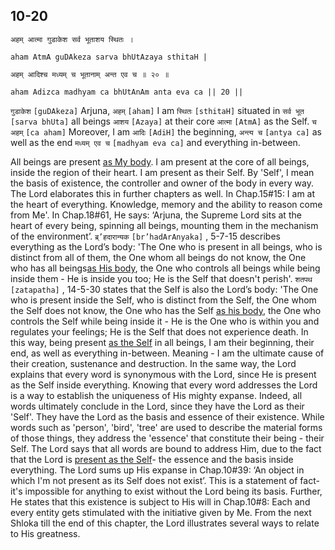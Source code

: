 ## <a name='_20'></a>10-20


```shloka-sa
अहम् आत्मा गुडाकेश सर्व भूताशय स्थितः ।
```
```shloka-sa-hk
aham AtmA guDAkeza sarva bhUtAzaya sthitaH |
```
```shloka-sa
अहम् आदिश्च मध्यम् च भूतानाम् अन्त एव च ॥ २० ॥
```
```shloka-sa-hk
aham Adizca madhyam ca bhUtAnAm anta eva ca || 20 ||
```

`गुडाकेश` `[guDAkeza]` Arjuna, `अहम्` `[aham]` I am `स्थितः` `[sthitaH]` situated in `सर्व भूत` `[sarva bhUta]` all beings `आशय` `[Azaya]` at their core `आत्मा` `[AtmA]` as the Self. `च अहम्` `[ca aham]` Moreover, I am `आदिः` `[AdiH]` the beginning, `अन्त्य च` `[antya ca]` as well as the end `मध्यम् एव च` `[madhyam eva ca]` and everything in-between.

All beings are present [as My body](universe_as_his_body). I am present at the core of all beings, inside the region of their heart. I am present as their Self. By 'Self', I mean the basis of existence, the controller and owner of the body in every way. 
The Lord elaborates this in further chapters as well. In Chap.15#15: I am at the heart of everything. Knowledge, memory and the ability to reason come from Me'. 
In Chap.18#61, He says: ‘Arjuna, the Supreme Lord sits at the heart of every being, spinning all beings, mounting them in the mechanism of the environment’.
`ब्र्’हदारान्यक` `[br’hadArAnyaka]` , 5-7-15 describes everything as the Lord’s body: 'The One who is present in all beings, who is distinct from all of them, the One whom all beings do not know, the One who has all beings[as His body](universe_as_his_body), the One who controls all beings while being inside them - He is inside you too; He is the Self that doesn't perish'.
`शतपथ` `[zatapatha]` , 14-5-30 states that the Self is also the Lord’s body: 'The One who is present inside the Self, who is distinct from the Self, the One whom the Self does not know, the One who has the Self [as his body](universe_as_his_body), the One who controls the Self while being inside it - He is the One who is within you and regulates your feelings; He is the Self that does not experience death.
In this way, being present [as the Self](universe_as_his_body) in all beings, I am their beginning, their end, as well as everything in-between. Meaning - I am the ultimate cause of their creation, sustenance and destruction.
In the same way, the Lord explains that every word is synonymous with the Lord, since He is present as the Self inside everything. Knowing that every word addresses the Lord is a way to establish the uniqueness of His mighty expanse. 
Indeed, all words ultimately conclude in the Lord, since they have the Lord as their 'Self'. They have the Lord as the basis and essence of their existence. While words such as 'person', 'bird', 'tree' are used to describe the material forms of those things, they address the 'essence' that constitute their being - their Self. 
The Lord says that all words are bound to address Him, due to the fact that the Lord is [present as the Self](universe_as_his_body)- the essence and the basis inside everything. 
The Lord sums up His expanse in Chap.10#39: ‘An object in which I'm not present as its Self does not exist’. This is a statement of fact- it's impossible for anything to exist without the Lord being its basis.
Further, He states that this existence is subject to His will in Chap.10#8: Each and every entity gets stimulated with the initiative given by Me.
From the next Shloka till the end of this chapter, the Lord illustrates several ways to relate to His greatness.



